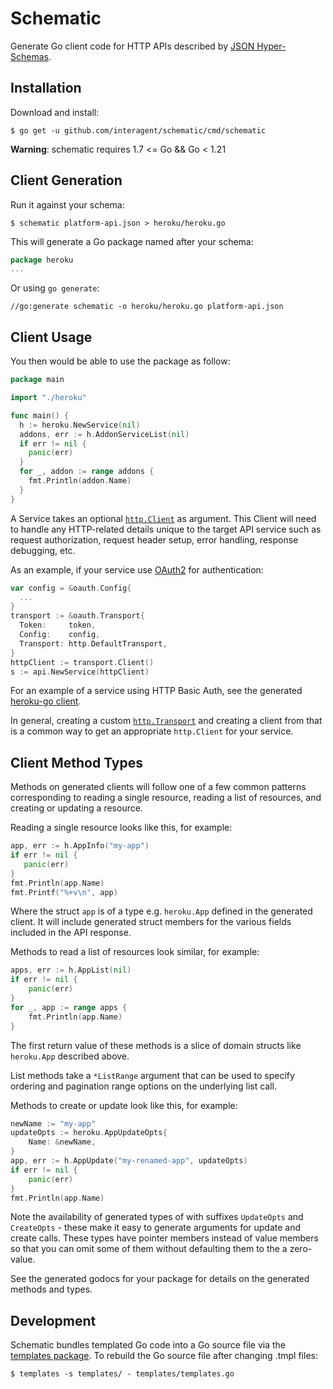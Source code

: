 # Schematic

Generate Go client code for HTTP APIs described by [JSON Hyper-Schemas](http://json-schema.org/latest/json-schema-hypermedia.html).

## Installation

Download and install:

```console
$ go get -u github.com/interagent/schematic/cmd/schematic
```

**Warning**: schematic requires 1.7 <= Go && Go < 1.21

## Client Generation

Run it against your schema:

```console
$ schematic platform-api.json > heroku/heroku.go
```

This will generate a Go package named after your schema:

```go
package heroku
...
```

Or using ``go generate``:

```
//go:generate schematic -o heroku/heroku.go platform-api.json
```

## Client Usage

You then would be able to use the package as follow:

```go
package main

import "./heroku"

func main() {
  h := heroku.NewService(nil)
  addons, err := h.AddonServiceList(nil)
  if err != nil {
    panic(err)
  }
  for _, addon := range addons {
    fmt.Println(addon.Name)
  }
}
```

A Service takes an optional [`http.Client`](http://golang.org/pkg/net/http/#Client)
as argument. This Client will need to handle any HTTP-related details
unique to the target API service such as request authorization, request
header setup, error handling, response debugging, etc.

As an example, if your service use [OAuth2](http://code.google.com/p/goauth2/)
for authentication:

```go
var config = &oauth.Config{
  ...
}
transport := &oauth.Transport{
  Token:     token,
  Config:    config,
  Transport: http.DefaultTransport,
}
httpClient := transport.Client()
s := api.NewService(httpClient)
```

For an example of a service using HTTP Basic Auth, see the generated
[heroku-go client](https://github.com/cyberdelia/heroku-go/blob/master/v3/transport.go).

In general, creating a custom [`http.Transport`](http://golang.org/pkg/net/http/#Transport)
and creating a client from that is a common way to get an appropriate
`http.Client` for your service.

## Client Method Types

Methods on generated clients will follow one of a few common patterns
corresponding to reading a single resource, reading a list of resources,
and creating or updating a resource.

Reading a single resource looks like this, for example:

```go
app, err := h.AppInfo("my-app")
if err != nil {
   panic(err)
}
fmt.Println(app.Name)
fmt.Printf("%+v\n", app)
```

Where the struct `app` is of a type e.g. `heroku.App` defined in the
generated client. It will include generated struct members for the
various fields included in the API response.

Methods to read a list of resources look similar, for example:

```go
apps, err := h.AppList(nil)
if err != nil {
    panic(err)
}
for _, app := range apps {
    fmt.Println(app.Name)
}
```

The first return value of these methods is a slice of domain structs
like `heroku.App` described above.

List methods take a `*ListRange` argument that can be used to specify
ordering and pagination range options on the underlying list call.

Methods to create or update look like this, for example:

```go
newName := "my-app"
updateOpts := heroku.AppUpdateOpts{
    Name: &newName,
}
app, err := h.AppUpdate("my-renamed-app", updateOpts)
if err != nil {
    panic(err)
}
fmt.Println(app.Name)
```

Note the availability of generated types of with suffixes `UpdateOpts`
and `CreateOpts` - these make it easy to generate arguments for update
and create calls. These types have pointer members instead of value
members so that you can omit some of them without defaulting them to
the a zero-value.

See the generated godocs for your package for details on the generated
methods and types.

## Development

Schematic bundles templated Go code into a Go source file via the
[templates package](https://github.com/cyberdelia/templates). To rebuild
the Go source file after changing .tmpl files:

```console
$ templates -s templates/ - templates/templates.go
```
